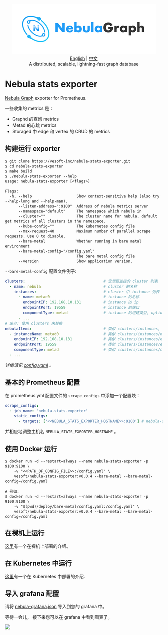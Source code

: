 <p align="center">
  <img src="https://github.com/vesoft-inc/nebula/raw/master/docs/logo.png"/>
  <br> <a href="README.md">English</a> | <a href="README-CN.md">中文</a>
  <br>A distributed, scalable, lightning-fast graph database<br>
</p>

# Nebula stats exporter

[Nebula Graph](https://github.com/vesoft-inc/nebula-graph) exporter for Prometheus.

一些收集的 metrics 是：

- Graphd 的查询 metrics
- Metad 的心跳 metrics
- Storaged 中 edge 和 vertex 的 CRUD 的 metrics

## 构建运行 exporter

```shell
$ git clone https://vesoft-inc/nebula-stats-exporter.git
$ cd nebula-stats-exporter
$ make build
$ ./nebula-stats-exporter --help
usage: nebula-stats-exporter [<flags>]

Flags:
  -h, --help                    Show context-sensitive help (also try --help-long and --help-man).
      --listen-address=":9100"  Address of nebula metrics server
      --namespace="default"     The namespace which nebula in
      --cluster=""              The cluster name for nebula, default get metrics of all clusters in the namespace.
      --kube-config=""          The kubernetes config file
      --max-request=40          Maximum number of parallel scrape requests. Use 0 to disable.
      --bare-metal              Whether running in bare metal environment
      --bare-metal-config="/config.yaml"
                                The bare metal config file
      --version                 Show application version.
```

`--bare-metal-config` 配置文件例子:

```yaml
clusters:                                   # 您想要监控的 cluster 列表
  - name: nebula                            # cluster 的名称
    instances:                              # cluster 中 instance 列表
      - name: metad0                        # instance 的名称
        endpointIP: 192.168.10.131          # instance 的 ip
        endpointPort: 19559                 # instance 的端口
        componentType: metad                # instance 的组建类型, optional value metad, graphd and storaged.
      - ...
# 废弃: 使用 clusters 来替换
nebulaItems:                                # 类似 clusters/instances, 默认的 cluster 名称为 '_nebula'
  - instanceName: metad0                    # 类似 clusters/instances/name
    endpointIP: 192.168.10.131              # 类似 clusters/instances/endpointIP
    endpointPort: 19559                     # 类似 clusters/instances/endpointPort
    componentType: metad                    # 类似 clusters/instances/componentType
  - ...
```

_详情请见 [config.yaml](deploy/bare-metal/config.yaml) 。_

## 基本的 Prometheus 配置

在 prometheus.yml 配置文件的 `scrape_configs` 中添加一个配置块：

```yaml
scrape_configs:
  - job_name: 'nebula-stats-exporter'
    static_configs:
      - targets: ['<<NEBULA_STATS_EXPORTER_HOSTNAME>>:9100'] # nebula-stats-exporter metrics endpoints
```

并相应地调整主机名 `NEBULA_STATS_EXPORTER_HOSTNAME` 。

## 使用 Docker 运行

```shell
$ docker run -d --restart=always --name nebula-stats-exporter -p 9100:9100 \
    -v "<<PATH_OF_CONFIG_FILE>>:/config.yaml" \
    vesoft/nebula-stats-exporter:v0.0.4 --bare-metal --bare-metal-config=/config.yaml

# 例如:
$ docker run -d --restart=always --name nebula-stats-exporter -p 9100:9100 \
    -v "$(pwd)/deploy/bare-metal/config.yaml:/config.yaml" \
    vesoft/nebula-stats-exporter:v0.0.4 --bare-metal --bare-metal-config=/config.yaml
```

## 在裸机上运行

[这里](deploy/bare-metal/README-CN.md)有一个在裸机上部署的介绍。

## 在 Kubernetes 中运行

[这里](deploy/kubernetes/README-CN.md)有一个在 Kubernetes 中部署的介绍.

## 导入 grafana 配置

请将 [nebula-grafana.json](deploy/grafana/nebula-grafana.json) 导入到您的 grafana 中。

等待一会儿， 接下来您可以在 grafana 中看到图表了。

![](https://user-images.githubusercontent.com/51590253/84129424-860abb80-aa74-11ea-9208-c5a66cade0f8.gif)
